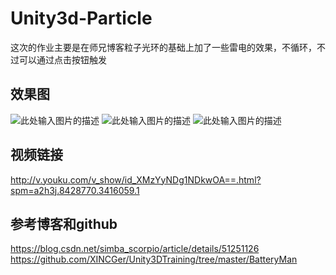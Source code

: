 # Unity3d-Particle

这次的作业主要是在师兄博客粒子光环的基础上加了一些雷电的效果，不循环，不过可以通过点击按钮触发

## 效果图
![此处输入图片的描述][3]
![此处输入图片的描述][1]
![此处输入图片的描述][2]


## 视频链接
http://v.youku.com/v_show/id_XMzYyNDg1NDkwOA==.html?spm=a2h3j.8428770.3416059.1

## 参考博客和github
https://blog.csdn.net/simba_scorpio/article/details/51251126
https://github.com/XINCGer/Unity3DTraining/tree/master/BatteryMan


  [1]: https://img3.doubanio.com/view/status/m/public/b20618a48b0d042.webp
  [2]: https://img1.doubanio.com/view/status/m/public/af1dbb765da8519.webp
  [3]: https://img3.doubanio.com/view/status/m/public/053962a7c407bef.webp